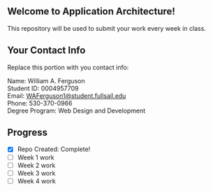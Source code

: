## Welcome to Application Architecture!
This repository will be used to submit your work every week in class.

## Your Contact Info
Replace this portion with you contact info:

Name:  William A. Ferguson <br>
Student ID: 0004957709 <br>
Email:  WAFerguson1@student.fullsail.edu <br>
Phone:  530-370-0966 <br>
Degree Program: Web Design and Development <br>

## Progress
- [X] Repo Created: Complete!
- [ ] Week 1 work
- [ ] Week 2 work
- [ ] Week 3 work
- [ ] Week 4 work
